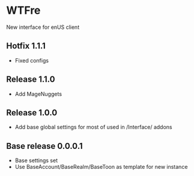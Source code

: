 # WTFre

New interface for enUS client

## Hotfix 1.1.1

- Fixed configs

## Release 1.1.0

- Add MageNuggets

## Release 1.0.0

- Add base global settings for most of used in /Interface/ addons

## Base release 0.0.0.1

- Base settings set
- Use BaseAccount/BaseRealm/BaseToon as template for new instance

